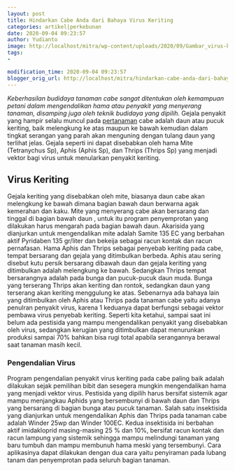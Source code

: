 ```yaml
---
layout: post
title: Hindarkan Cabe Anda dari Bahaya Virus Keriting
categories: artikel|perkebunan
date: 2020-09-04 09:23:57
author: Yudianto
image: http://localhost/mitra/wp-content/uploads/2020/09/Gambar_virus-keriting_1067x800.jpg
tags:
- 

modification_time: 2020-09-04 09:23:57
blogger_orig_url: http://localhost/mitra/hindarkan-cabe-anda-dari-bahaya-virus.html
---
```


<em>Keberhasilan budidaya tanaman cabe sangat ditentukan oleh kemampuan petani dalam mengendalikan hama atau penyakit yang menyerang tanaman, disamping juga oleh teknik budidaya yang dipilih.</em>
Gejala penyakit yang hampir selalu muncul pada <a class="wpil_keyword_link" href="http://127.0.0.1/mitra/pertanian"   title="pertanaman" data-wpil-keyword-link="linked">pertanaman</a> cabe adalah daun atau pucuk keriting, baik melengkung ke atas maupun ke bawah kemudian dalam tingkat serangan yang parah akan menguning dengan tulang daun yang terlihat jelas. Gejala seperti ini dapat disebabkan oleh hama Mite (Tetranychus Sp), Aphis (Aphis Sp), dan Thrips (Thrips Sp) yang menjadi vektor bagi virus untuk menularkan penyakit keriting.
<h2>Virus Keriting</h2>
Gejala keriting yang disebabkan oleh mite, biasanya daun cabe akan melengkung ke bawah dimana bagian bawah daun berwarna agak kemerahan dan kaku. Mite yang menyerang cabe akan bersarang dan tinggal di bagian bawah daun , untuk itu program penyemprotan yang dilakukan harus mengarah pada bagian bawah daun. Akarisida yang dianjurkan untuk mengendalikan mite adalah Samite 135 EC yang berbahan aktif Pyridaben 135 gr/liter dan bekeija sebagai racun kontak dan racun pernafasan.
Hama Aphis dan Thrips sebagai penyebab keriting pada cabe, tempat bersarang dan gejala yang ditimbulkan berbeda. Aphis atau sering disebut kutu persik bersarang dibawah daun dan gejala keriting yang ditimbulkan adalah melengkung ke bawah. Sedangkan Thrips tempat bersarangnya adalah pada bunga dan pucuk-pucuk daun muda.
Bunga yang terserang Thrips akan keriting dan rontok, sedangkan daun yang terserang akan keriting menggulung ke atas. Sebenarnya ada bahaya lain yang ditimbulkan oleh Aphis atau Thrips pada tanaman cabe yaitu adanya penulran penyakit virus, karena 1 keduanya dapat berfungsi sebagai vektor pembawa virus penyebab keriting. Seperti kita ketahui, sampai saat ini belum ada pestisida yang mampu mengendalikan penyakit yang disebabkan oleh virus, sedangkan kerugian yang ditimbulkan dapat menurunkan produksi sampai 70% bahkan bisa rugi total apabila serangannya berawal saat tanaman masih kecil.
<h3>Pengendalian Virus</h3>
Program pengendalian penyakit virus keriting pada cabe paling baik adalah dilakukan sejak pemilihan bibit dan sesegera mungkin mengendalikan hama yang menjadi vektor virus. Pestisida yang dipilih harus bersifat sistemik agar mampu menjangkau Aphids yang bersembunyi di bawah daun dan Thrips yang bersarang di bagian bunga atau pucuk tanaman. Salah satu insektisida yang dianjurkan untuk mengendalikan Aphis dan Thrips pada tanaman cabe adalah Winder
25wp dan Winder 100EC. Kedua insektisida ini berbahan aktif imidakloprid masing-masing 25 % dan 10%, bersifat racun kontak dan racun lampung yang sistemik sehingga mampu melindungi tanaman yang baru tumbuh dan mampu membunuh hama meski yang tersembunyi. Cara aplikasinya dapat dilakukan dengan dua cara yaitu penyiraman pada lubang tanam dan penyemprotan pada seluruh bagian tanaman.
